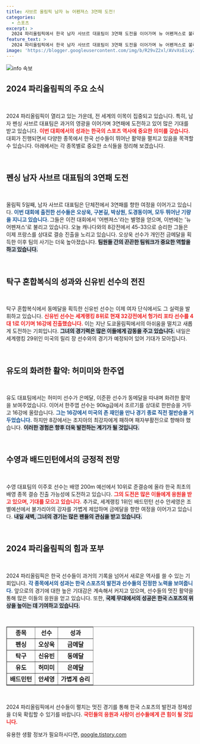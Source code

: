 ```yaml
---
title: 사브르 올림픽 남자 뉴 어펜져스 3연패 도전!
categories:
  - 스포츠
excerpt: >
  2024 파리올림픽에서 한국 남자 사브르 대표팀이 3연패 도전을 이어가며 뉴 어펜져스로 불리고 있습니다. 오상욱 선수가 금메달을 따고 팀워크를 강조하며 결승 진출을 노리는 가운데, 다른 종목에서도 신유빈 선수의 동메달 소식 등 눈길을 끄는 성과가 이어지고 있습니다. 지금, 파리에서 펼쳐지는 감동의 순간을 함께하세요!
feature_text: >
  2024 파리올림픽에서 한국 남자 사브르 대표팀이 3연패 도전을 이어가며 뉴 어펜져스로 불리고 있습니다. 오상욱 선수가 금메달을 따고 팀워크를 강조하며 결승 진출을 노리는 가운데, 다른 종목에서도 신유빈 선수의 동메달 소식 등 눈길을 끄는 성과가 이어지고 있습니다. 지금, 파리에서 펼쳐지는 감동의 순간을 함께하세요!
image: 'https://blogger.googleusercontent.com/img/b/R29vZ2xl/AVvXsEixyZcFfHzMRdzZMjFBmAUKJYCLCGyLL1o632UiGVXcaFdKo_bkvkuCioo0uUKlGfBVcT3P84aROyZIXSBEx3Aw5nCQ3pTgDom1WDC4m8eifvWiAmWEEVb4x6G_l8C0QH225ldMjyaFvpxGEBGNO37VmDTDMHGhJPq73UglMfDca1-0aw/s1600/blogspot.png'
---
```


<p><img src="https://blogger.googleusercontent.com/img/b/R29vZ2xl/AVvXsEixyZcFfHzMRdzZMjFBmAUKJYCLCGyLL1o632UiGVXcaFdKo_bkvkuCioo0uUKlGfBVcT3P84aROyZIXSBEx3Aw5nCQ3pTgDom1WDC4m8eifvWiAmWEEVb4x6G_l8C0QH225ldMjyaFvpxGEBGNO37VmDTDMHGhJPq73UglMfDca1-0aw/s1600/blogspot.png" alt="info 속보" /></p>

<h2 data-ke-size="size26">2024 파리올림픽의 주요 소식</h2>

<p data-ke-size="size16">&nbsp;</p>

<p>2024 파리올림픽이 열리고 있는 가운데, 전 세계의 이목이 집중되고 있습니다. 특히, 남자 펜싱 사브르 대표팀은 과거의 영광을 이어가며 3연패에 도전하고 있어 많은 기대를 받고 있습니다. <b><span style="color: #ee2323;">이번 대회에서의 성과는 한국의 스포츠 역사에 중요한 의미를 갖습니다.</span></b> 대회가 진행되면서 다양한 종목에서 한국 선수들이 뛰어난 활약을 펼치고 있음을 목격할 수 있습니다. 아래에서는 각 종목별로 중요한 소식들을 정리해 보겠습니다.</p>

<p data-ke-size="size16">&nbsp;</p>

<h2 data-ke-size="size26">펜싱 남자 사브르 대표팀의 3연패 도전</h2>

<p data-ke-size="size16">&nbsp;</p>

<p>올림픽 5일째, 남자 사브르 대표팀은 단체전에서 3연패를 향한 여정을 이어가고 있습니다. <b><span style="color: #1a5490;">이번 대회에 출전한 선수들은 오상욱, 구본길, 박상원, 도경동이며, 모두 뛰어난 기량을 지니고 있습니다. </span></b> 그들은 이전 대회에서 '어펜져스'라는 별명을 얻으며, 이번에는 '뉴 어펜져스'로 불리고 있습니다. 오늘 캐나다와의 8강전에서 45-33으로 승리한 그들은 이제 프랑스를 상대로 결승 진출을 노리고 있습니다. 오상욱 선수가 개인전 금메달을 획득한 이후 팀의 사기는 더욱 높아졌습니다. <b><span style="background-color: #21538527;">팀원들 간의 끈끈한 팀워크가 중요한 역할을 하고 있습니다.</span></b></p>

<p data-ke-size="size16">&nbsp;</p>

<h2 data-ke-size="size26">탁구 혼합복식의 성과와 신유빈 선수의 전진</h2>

<p data-ke-size="size16">&nbsp;</p>

<p>탁구 혼합복식에서 동메달을 획득한 신유빈 선수는 이제 여자 단식에서도 그 실력을 발휘하고 있습니다. <b><span style="color: #ee2323;">신유빈 선수는 세계랭킹 8위로 현재 32강전에서 헝가리 포타 선수를 4대 1로 이기며 16강에 진출했습니다.</span></b> 이는 지난 도쿄올림픽에서의 아쉬움을 떨치고 새롭게 도전하는 기회입니다. <b><span style="background-color: #21538527;">그녀의 경기력은 많은 이들에게 감동을 주고 있습니다.</span></b> 내일은 세계랭킹 29위인 미국의 릴리 장 선수와의 경기가 예정되어 있어 기대가 모아집니다.</p>

<p data-ke-size="size16">&nbsp;</p>

<h2 data-ke-size="size26">유도의 화려한 활약: 허미미와 한주엽</h2>

<p data-ke-size="size16">&nbsp;</p>

<p>유도 대표팀에서는 허미미 선수가 은메달, 이준환 선수가 동메달을 따내며 화려한 활약을 보여주었습니다. 이어서 한주엽 선수는 90kg급에서 조르기를 상대로 한판승을 거두고 16강에 올랐습니다. <b><span style="color: #1a5490;">그는 16강에서 미국의 존 재인을 만나 경기 종료 직전 절반승을 거두었습니다.</span></b> 하지만 8강에서는 조지아의 최강자에게 패하며 패자부활전으로 향해야 했습니다. <b><span style="background-color: #21538527;">이러한 경험은 향후 더욱 발전하는 계기가 될 것입니다.</span></b></p>

<p data-ke-size="size16">&nbsp;</p>

<h2 data-ke-size="size26">수영과 배드민턴에서의 긍정적 전망</h2>

<p data-ke-size="size16">&nbsp;</p>

<p>수영 대표팀의 이주호 선수는 배영 200m 예선에서 10위로 준결승에 올라 한국 최초의 배영 종목 결승 진출 가능성에 도전하고 있습니다. <b><span style="color: #ee2323;">그의 도전은 많은 이들에게 응원을 받고 있으며, 기대를 모으고 있습니다.</span></b> 추가로, 세계랭킹 1위인 배드민턴 선수 안세영은 조별예선에서 불가리아의 강자를 가볍게 제압하며 금메달을 향한 여정을 이어가고 있습니다. <b><span style="background-color: #21538527;">내일 새벽, 그녀의 경기는 많은 팬들의 관심을 받고 있습니다.</span></b></p>

<p data-ke-size="size16">&nbsp;</p>

<h2 data-ke-size="size26">2024 파리올림픽의 힘과 포부</h2>

<p data-ke-size="size16">&nbsp;</p>

<p>2024 파리올림픽은 한국 선수들이 과거의 기록을 넘어서 새로운 역사를 쓸 수 있는 기회입니다. <b><span style="color: #1a5490;">각 종목에서의 성과는 한국 스포츠의 발전과 선수들의 진정한 노력을 보여줍니다.</span></b> 앞으로의 경기에 대한 높은 기대감은 계속해서 커지고 있으며, 선수들의 멋진 활약을 통해 많은 이들의 응원을 얻고 있습니다. 또한, <b><span style="background-color: #21538527;">국제 무대에서의 성공은 한국 스포츠의 위상을 높이는 데 기여하고 있습니다.</span></b></p>

<p data-ke-size="size16">&nbsp;</p>

<table style="width: 100%; height: auto; border-collapse: collapse;" border="1">
<tr>
<td style="text-align: center; height: 17px;"><b>종목</b></td>
<td style="text-align: center; height: 17px;"><b>선수</b></td>
<td style="text-align: center; height: 17px;"><b>성과</b></td>
</tr>
<tr>
<td style="text-align: center; height: 17px;"><b>펜싱</b></td>
<td style="text-align: center; height: 17px;"><b>오상욱</b></td>
<td style="text-align: center; height: 17px;"><b>금메달</b></td>
</tr>
<tr>
<td style="text-align: center; height: 17px;"><b>탁구</b></td>
<td style="text-align: center; height: 17px;"><b>신유빈</b></td>
<td style="text-align: center; height: 17px;"><b>동메달</b></td>
</tr>
<tr>
<td style="text-align: center; height: 17px;"><b>유도</b></td>
<td style="text-align: center; height: 17px;"><b>허미미</b></td>
<td style="text-align: center; height: 17px;"><b>은메달</b></td>
</tr>
<tr>
<td style="text-align: center; height: 17px;"><b>배드민턴</b></td>
<td style="text-align: center; height: 17px;"><b>안세영</b></td>
<td style="text-align: center; height: 17px;"><b>가볍게 승리</b></td>
</tr>
</table>

<p data-ke-size="size16">&nbsp;</p>

<p>2024 파리올림픽에서 선수들이 펼치는 멋진 경기를 통해 한국 스포츠의 발전과 정체성을 더욱 확립할 수 있기를 바랍니다. <b><span style="color: #ee2323;">국민들의 응원과 사랑이 선수들에게 큰 힘이 될 것입니다.</span></b></p>
유용한 생활 정보가 필요하시다면, <a href="https://qoogle.tistory.com" rel="dofollow">qoogle.tistory.com</a>


